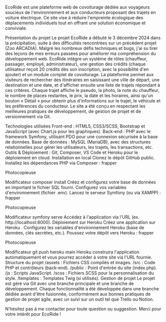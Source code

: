 EcoRide est une plateforme web de covoiturage dédiée aux voyageurs soucieux de l'environnement et aux conducteurs proposant des trajets en voiture électrique. Ce site vise à réduire l'empreinte écologique des déplacements individuels tout en offrant une solution économique et conviviale.

Présentation du projet
Le projet EcoRide a débuté le 3 décembre 2024 dans la précipitation, suite à des difficultés rencontrées sur un précédent projet (Zoo ARCADIA). Malgré les nombreux défis techniques et bugs, j'ai su tirer des leçons de mes erreurs passées pour améliorer ma compréhension du développement web. EcoRide intègre un système de rôles (chauffeur, passager, employé, administrateur), une gestion des crédits (chaque utilisateur reçoit 20 crédits dès son inscription, avec la possibilité d'en ajouter) et un module complet de covoiturage.
La plateforme permet aux visiteurs de rechercher des itinéraires en saisissant une ville de départ, une destination et une date, et d'afficher ensuite une liste de trajets répondant à ces critères. Chaque trajet affiche le pseudo, la photo, la note du chauffeur, le nombre de places restantes, le prix, la date et les horaires, ainsi qu'un bouton « Détail » pour obtenir plus d'informations sur le trajet, le véhicule et les préférences du conducteur.
Le site a été conçu en respectant les meilleures pratiques de développement, de gestion de projet et de versionnement via Git.

Technologies utilisées
Front-end : HTML5, CSS3/SCSS, Bootstrap et JavaScript (avec Chart.js pour les graphiques).
Back-end : PHP avec le framework Symfony, utilisant PDO pour une connexion sécurisée à la base de données.
Base de données : MySQL (MariaDB), avec des structures relationnelles pour gérer les utilisateurs, les trajets, les transactions, etc.
Outils & Déploiement : Git, Composer, VS Code et Heroku pour le déploiement en cloud.
Installation en local
Clonez le dépôt GitHub public.
Installez les dépendances PHP via Composer :
frapper

Photocopieuse

Modificateur
composer install
Créez et configurez votre base de données en important le fichier SQL fourni.
Configurez vos variables d'environnement (fichier .env).
Lancez le serveur Symfony (ou via XAMPP) :
frapper

Photocopieuse

Modificateur
symfony serve
Accédez à l'application via l'URL (ex. http://localhost:8000).
Déploiement sur Heroku
Créez une application sur Heroku .
Configurez les variables d'environnement Heroku (base de données, clés secrètes, etc.).
Poussez votre dépôt vers Heroku :
frapper

Photocopieuse

Modificateur
git push heroku main
Heroku construira l'application automatiquement et vous pourrez accéder à votre site via l'URL fournie.
Structure du projet
/assets : Fichiers CSS compilés et images.
/src : Code PHP et contrôleurs (back-end).
/public : Point d'entrée du site (index.php).
/js : Scripts JavaScript.
/scss : Fichiers SCSS pour la personnalisation du style.
/templates : Templates Twig (si utilisés).
Gestion de projet
Le projet est géré via Git avec une branche principale et une branche de développement. Chaque fonctionnalité a été développée dans une branche dédiée avant d'être fusionnée, conformément aux bonnes pratiques de gestion de projet agile, avec un suivi sur un outil tel que Trello ou Notion.

N'hésitez pas à me contacter pour toute question ou suggestion. Merci pour votre intérêt pour EcoRide !

